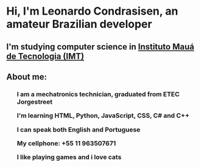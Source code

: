 <h1>Hi, I'm Leonardo Condrasisen, an amateur Brazilian developer</h1>
<h2> I'm studying computer science in <a href="https://maua.br/">Instituto Mauá de Tecnologia (IMT)</a></a></h2>


<h2>About me:</h2>
<h3><ul>
<P>I am a mechatronics technician, graduated from ETEC Jorgestreet</P>
<P>I'm learning HTML, Python, JavaScript, CSS, C# and C++</P>
<p>I can speak both English and Portuguese</p>
<p>My cellphone: +55 11 963507671</p>
<p>I like playing games and i love cats</p>
</ul></h3>

